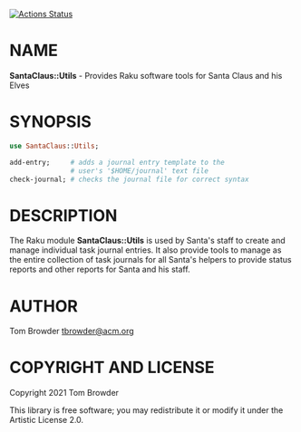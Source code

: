 [![Actions Status](https://github.com/tbrowder/SantaClaus-Utils/workflows/test/badge.svg)](https://github.com/tbrowder/SantaClaus-Utils/actions)

NAME
====

**SantaClaus::Utils** - Provides Raku software tools for Santa Claus and his Elves

SYNOPSIS
========

```raku
use SantaClaus::Utils;

add-entry;     # adds a journal entry template to the
               # user's '$HOME/journal' text file
check-journal; # checks the journal file for correct syntax
```

DESCRIPTION
===========

The Raku module **SantaClaus::Utils** is used by Santa's staff to create and manage individual task journal entries. It also provide tools to manage as the entire collection of task journals for all Santa's helpers to provide status reports and other reports for Santa and his staff.

AUTHOR
======

Tom Browder <tbrowder@acm.org>

COPYRIGHT AND LICENSE
=====================

Copyright 2021 Tom Browder

This library is free software; you may redistribute it or modify it under the Artistic License 2.0.

